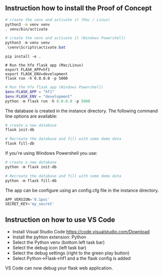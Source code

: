 ## Instruction how to install the Proof of Concept

```bash
# create the venv and activate it (Mac / Linux)
python3 -m venv venv
. venv/bin/activate
```

```powershell
# create the venv and activate it (Windows Powershell)
python3 -m venv venv
.\venv\Scripts\activate.bat
```

```# Install the requirements and the hfo module into the venv
pip install -e .

# Run the hfo flask app (Mac/Linux)
export FLASK_APP=hf1
export FLASK_ENV=development
flask run -h 0.0.0.0 -p 5000
```
```powershell
# Run the hfo flask app (Windows Powershell)
$env:FLASK_APP = "hf1"
$env:FLASK_ENV = "development"
python -m flask run -h 0.0.0.0 -p 5000
```

The database is created in the instance directory. The following command line options are available:
```bash
# create a new database
flask init-db

# Recreate the database and fill with some demo data
flask fill-db
```

If you're using Windows Powershell you use:
```powershell
# create a new database
python -m flask init-db

# Recreate the database and fill with some demo data
python -m flask fill-db
```

The app can be configure using an config.cfg file in the instance directory.
```python
APP_VERSION='0.1poc'
SECRET_KEY='my_secret'
```

## Instruction on how to use VS Code

* Install Visual Studio Code https://code.visualstudio.com/Download
* Install the pyhton extension: Python
* Select the Python venv (bottom left task bar)
* Select the debug icon (left task bar)
* Select the debug settings (right to the green play button)
* Select Python->Flask->hf1 and a the flask config is added

VS Code can now debug your flask web application.
